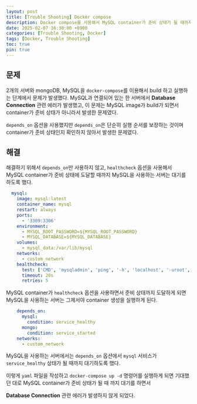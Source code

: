 ```yaml
---
layout: post
title: [Trouble Shooting] Docker compose
description: Docker compose를 사용해서 MySQL container가 준비 상태가 될 때까지 대기하도록 하는 방법
date: 2025-02-07 16:30:00 +0900
categories: [Trouble Shooting, Docker]
tags: [Docker, Trouble Shooting]
toc: true
pin: true
---
```


## 문제

2개의 서버와 mongoDB, MySQL을 `docker-compose`를 이용해서 build 하고 실행하는 단계에서 문제가 발생했다.
MySQL과 연결되어 있는 한 서버에서 **Database Connection** 관련 에러가 발생했고, 이 문제는 MySQL image가 build가 되면서 container가 준비 상태가 아니라서 발생한 문제였다.

`depends_on` 옵션을 사용했지만 `depends_on`은 단순히 실행 순서를 보장하는 것이며 container가 준비 상태인지 확인하지 않아서 발생한 문제였다.

## 해결

해결하기 위해서 `depends_on`만 사용하지 않고, `healthcheck` 옵션을 사용해서 MySQL container가 준비 상태에 도달할 때까지 MySQL을 사용하는 서버는 대기를 하도록 했다.

```yaml
  mysql:
    image: mysql:latest
    container_name: mysql
    restart: always
    ports:
      - '3309:3306'
    environment:
      - MYSQL_ROOT_PASSWORD=${MYSQL_ROOT_PASSWORD}
      - MYSQL_DATABASE=${MYSQL_DATABASE}
    volumes:
      - mysql_data:/var/lib/mysql
    networks:
      - custom_network
    healthcheck:
      test: ['CMD', 'mysqladmin', 'ping', '-h', 'localhost', '-uroot', '-proot']
      timeout: 20s
      retries: 5
```

MySQL container가 `healthcheck` 옵션을 사용하면서 준비 상태까지 도달하게 되면 MySQL을 사용하는 서버는 그제서야 container 생성을 실행하게 된다.

```yaml
    depends_on:
      mysql:
        condition: service_healthy
      mongo:
        condition: service_started
    networks:
      - custom_network
```

MySQL을 사용하는 서버에서는 `depends_on` 옵션에서 `mysql` 서비스가 `service_healthy` 상태가 될 때까지 대기하도록 했다.

이렇게 `yaml` 파일을 작성하고 `docker-compose up -d` 명령어를 실행하게 되면 기대했던 대로 MySQL container가 준비 상태가 될 때 까지 대기를 하면서

**Database Connection** 관련 에러가 발생하지 않게 되었다.
